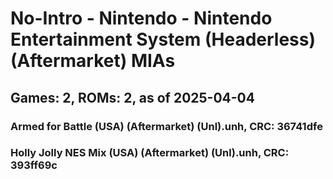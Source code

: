 # No-Intro - Nintendo - Nintendo Entertainment System (Headerless) (Aftermarket) MIAs
## Games: 2, ROMs: 2, as of 2025-04-04

### Armed for Battle (USA) (Aftermarket) (Unl).unh, CRC: 36741dfe
### Holly Jolly NES Mix (USA) (Aftermarket) (Unl).unh, CRC: 393ff69c
